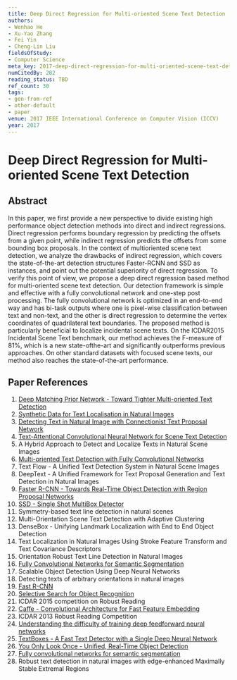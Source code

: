 ```yaml
---
title: Deep Direct Regression for Multi-oriented Scene Text Detection
authors:
- Wenhao He
- Xu-Yao Zhang
- Fei Yin
- Cheng-Lin Liu
fieldsOfStudy:
- Computer Science
meta_key: 2017-deep-direct-regression-for-multi-oriented-scene-text-detection
numCitedBy: 282
reading_status: TBD
ref_count: 30
tags:
- gen-from-ref
- other-default
- paper
venue: 2017 IEEE International Conference on Computer Vision (ICCV)
year: 2017
---
```


# Deep Direct Regression for Multi-oriented Scene Text Detection

## Abstract

In this paper, we first provide a new perspective to divide existing high performance object detection methods into direct and indirect regressions. Direct regression performs boundary regression by predicting the offsets from a given point, while indirect regression predicts the offsets from some bounding box proposals. In the context of multioriented scene text detection, we analyze the drawbacks of indirect regression, which covers the state-of-the-art detection structures Faster-RCNN and SSD as instances, and point out the potential superiority of direct regression. To verify this point of view, we propose a deep direct regression based method for multi-oriented scene text detection. Our detection framework is simple and effective with a fully convolutional network and one-step post processing. The fully convolutional network is optimized in an end-to-end way and has bi-task outputs where one is pixel-wise classification between text and non-text, and the other is direct regression to determine the vertex coordinates of quadrilateral text boundaries. The proposed method is particularly beneficial to localize incidental scene texts. On the ICDAR2015 Incidental Scene Text benchmark, our method achieves the F-measure of 81%, which is a new state-ofthe-art and significantly outperforms previous approaches. On other standard datasets with focused scene texts, our method also reaches the state-of-the-art performance.

## Paper References

1. [Deep Matching Prior Network - Toward Tighter Multi-oriented Text Detection](2017-deep-matching-prior-network-toward-tighter-multi-oriented-text-detection)
2. [Synthetic Data for Text Localisation in Natural Images](2016-synthetic-data-for-text-localisation-in-natural-images)
3. [Detecting Text in Natural Image with Connectionist Text Proposal Network](2016-detecting-text-in-natural-image-with-connectionist-text-proposal-network)
4. [Text-Attentional Convolutional Neural Network for Scene Text Detection](2016-text-attentional-convolutional-neural-network-for-scene-text-detection)
5. A Hybrid Approach to Detect and Localize Texts in Natural Scene Images
6. [Multi-oriented Text Detection with Fully Convolutional Networks](2016-multi-oriented-text-detection-with-fully-convolutional-networks)
7. Text Flow - A Unified Text Detection System in Natural Scene Images
8. DeepText - A Unified Framework for Text Proposal Generation and Text Detection in Natural Images
9. [Faster R-CNN - Towards Real-Time Object Detection with Region Proposal Networks](2015-faster-r-cnn-towards-real-time-object-detection-with-region-proposal-networks)
10. [SSD - Single Shot MultiBox Detector](2016-ssd-single-shot-multibox-detector)
11. Symmetry-based text line detection in natural scenes
12. Multi-Orientation Scene Text Detection with Adaptive Clustering
13. DenseBox - Unifying Landmark Localization with End to End Object Detection
14. Text Localization in Natural Images Using Stroke Feature Transform and Text Covariance Descriptors
15. Orientation Robust Text Line Detection in Natural Images
16. [Fully Convolutional Networks for Semantic Segmentation](2017-fully-convolutional-networks-for-semantic-segmentation)
17. Scalable Object Detection Using Deep Neural Networks
18. Detecting texts of arbitrary orientations in natural images
19. [Fast R-CNN](2015-fast-r-cnn)
20. [Selective Search for Object Recognition](2013-selective-search-for-object-recognition)
21. ICDAR 2015 competition on Robust Reading
22. [Caffe - Convolutional Architecture for Fast Feature Embedding](2014-caffe-convolutional-architecture-for-fast-feature-embedding)
23. ICDAR 2013 Robust Reading Competition
24. [Understanding the difficulty of training deep feedforward neural networks](2010-understanding-the-difficulty-of-training-deep-feedforward-neural-networks)
25. [TextBoxes - A Fast Text Detector with a Single Deep Neural Network](2017-textboxes-a-fast-text-detector-with-a-single-deep-neural-network)
26. [You Only Look Once - Unified, Real-Time Object Detection](2016-you-only-look-once-unified-real-time-object-detection)
27. [Fully convolutional networks for semantic segmentation](2015-fully-convolutional-networks-for-semantic-segmentation)
28. Robust text detection in natural images with edge-enhanced Maximally Stable Extremal Regions
